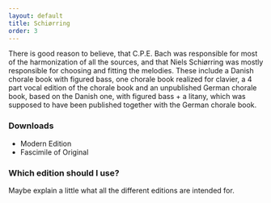 ```yaml
---
layout: default
title: Schiørring
order: 3
---
```


There is good reason to believe, that C.P.E. Bach was responsible for most of the harmonization of all the sources, and that Niels Schiørring was mostly responsible for choosing and fitting the melodies. These include a Danish chorale book with figured bass, one chorale book realized for clavier, a 4 part vocal edition of the chorale book and an unpublished German chorale book, based on the Danish one, with figured bass + a litany, which was supposed to have been published together with the German chorale book.

### Downloads
- Modern Edition
- Fascimile of Original

### Which edition should I use?
Maybe explain a little what all the different editions are intended for.